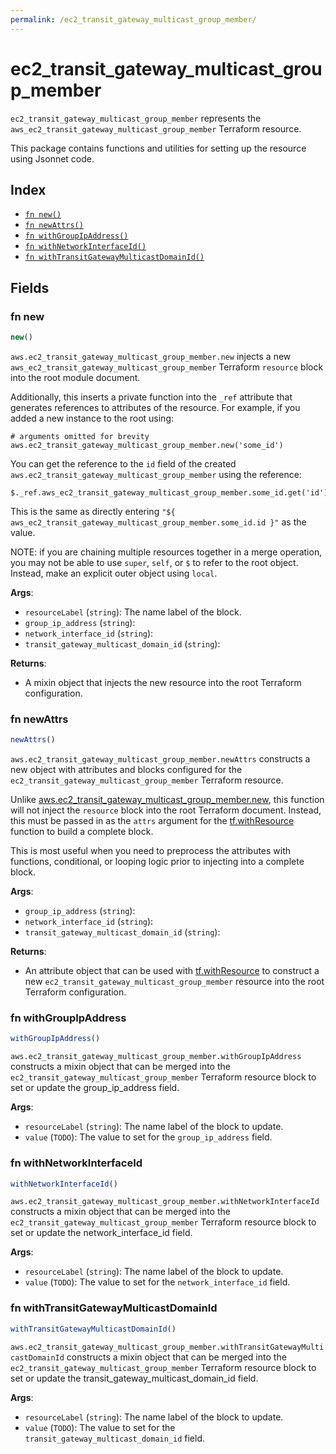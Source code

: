 ```yaml
---
permalink: /ec2_transit_gateway_multicast_group_member/
---
```


# ec2_transit_gateway_multicast_group_member

`ec2_transit_gateway_multicast_group_member` represents the `aws_ec2_transit_gateway_multicast_group_member` Terraform resource.



This package contains functions and utilities for setting up the resource using Jsonnet code.


## Index

* [`fn new()`](#fn-new)
* [`fn newAttrs()`](#fn-newattrs)
* [`fn withGroupIpAddress()`](#fn-withgroupipaddress)
* [`fn withNetworkInterfaceId()`](#fn-withnetworkinterfaceid)
* [`fn withTransitGatewayMulticastDomainId()`](#fn-withtransitgatewaymulticastdomainid)

## Fields

### fn new

```ts
new()
```


`aws.ec2_transit_gateway_multicast_group_member.new` injects a new `aws_ec2_transit_gateway_multicast_group_member` Terraform `resource`
block into the root module document.

Additionally, this inserts a private function into the `_ref` attribute that generates references to attributes of the
resource. For example, if you added a new instance to the root using:

    # arguments omitted for brevity
    aws.ec2_transit_gateway_multicast_group_member.new('some_id')

You can get the reference to the `id` field of the created `aws.ec2_transit_gateway_multicast_group_member` using the reference:

    $._ref.aws_ec2_transit_gateway_multicast_group_member.some_id.get('id')

This is the same as directly entering `"${ aws_ec2_transit_gateway_multicast_group_member.some_id.id }"` as the value.

NOTE: if you are chaining multiple resources together in a merge operation, you may not be able to use `super`, `self`,
or `$` to refer to the root object. Instead, make an explicit outer object using `local`.

**Args**:
  - `resourceLabel` (`string`): The name label of the block.
  - `group_ip_address` (`string`): 
  - `network_interface_id` (`string`): 
  - `transit_gateway_multicast_domain_id` (`string`): 

**Returns**:
- A mixin object that injects the new resource into the root Terraform configuration.


### fn newAttrs

```ts
newAttrs()
```


`aws.ec2_transit_gateway_multicast_group_member.newAttrs` constructs a new object with attributes and blocks configured for the `ec2_transit_gateway_multicast_group_member`
Terraform resource.

Unlike [aws.ec2_transit_gateway_multicast_group_member.new](#fn-ec2transitgatewaymulticastgroupmembernew), this function will not inject the `resource`
block into the root Terraform document. Instead, this must be passed in as the `attrs` argument for the
[tf.withResource](https://github.com/tf-libsonnet/core/tree/main/docs#fn-withresource) function to build a complete block.

This is most useful when you need to preprocess the attributes with functions, conditional, or looping logic prior to
injecting into a complete block.

**Args**:
  - `group_ip_address` (`string`): 
  - `network_interface_id` (`string`): 
  - `transit_gateway_multicast_domain_id` (`string`): 

**Returns**:
  - An attribute object that can be used with [tf.withResource](https://github.com/tf-libsonnet/core/tree/main/docs#fn-withresource) to construct a new `ec2_transit_gateway_multicast_group_member` resource into the root Terraform configuration.


### fn withGroupIpAddress

```ts
withGroupIpAddress()
```

`aws.ec2_transit_gateway_multicast_group_member.withGroupIpAddress` constructs a mixin object that can be merged into the `ec2_transit_gateway_multicast_group_member`
Terraform resource block to set or update the group_ip_address field.



**Args**:
  - `resourceLabel` (`string`): The name label of the block to update.
  - `value` (`TODO`): The value to set for the `group_ip_address` field.


### fn withNetworkInterfaceId

```ts
withNetworkInterfaceId()
```

`aws.ec2_transit_gateway_multicast_group_member.withNetworkInterfaceId` constructs a mixin object that can be merged into the `ec2_transit_gateway_multicast_group_member`
Terraform resource block to set or update the network_interface_id field.



**Args**:
  - `resourceLabel` (`string`): The name label of the block to update.
  - `value` (`TODO`): The value to set for the `network_interface_id` field.


### fn withTransitGatewayMulticastDomainId

```ts
withTransitGatewayMulticastDomainId()
```

`aws.ec2_transit_gateway_multicast_group_member.withTransitGatewayMulticastDomainId` constructs a mixin object that can be merged into the `ec2_transit_gateway_multicast_group_member`
Terraform resource block to set or update the transit_gateway_multicast_domain_id field.



**Args**:
  - `resourceLabel` (`string`): The name label of the block to update.
  - `value` (`TODO`): The value to set for the `transit_gateway_multicast_domain_id` field.
